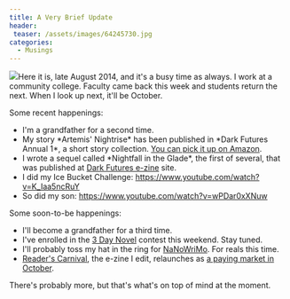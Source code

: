 ```yaml
---
title: A Very Brief Update
header:
 teaser: /assets/images/64245730.jpg
categories:
  - Musings
---
```

<img src="https://douglangille.github.io/assets/images/64245730.jpg">Here it is, late August 2014, and it's a busy time as always. I work at a community college. Faculty came back this week and students return the next. When I look up next, it'll be October.

Some recent happenings:

<ul>
  <li>I'm a grandfather for a second time.</li>
  <li>My story *Artemis' Nightrise* has been published in *Dark Futures Annual 1*, a short story collection. <a href="http://www.amazon.com/Dark-Futures-Annual-Roy-Booth-ebook/dp/B00MKA1G4W">You can pick it up on Amazon</a>.</li>
  <li>I wrote a sequel called *Nightfall in the Glade*, the first of several, that was published at <a href="http://www.darkfuturesfiction.net/nightfall-in-the-glade">Dark Futures e-zine</a> site.</li>
  <li>I did my Ice Bucket Challenge:  
 <a href="https://www.youtube.com/watch?v=K_Iaa5ncRuY">https://www.youtube.com/watch?v=K_Iaa5ncRuY</a></li>
  <li>So did my son:  
 <a href="https://www.youtube.com/watch?v=wPDar0xXNuw">https://www.youtube.com/watch?v=wPDar0xXNuw</a></li>
</ul>

Some soon-to-be happenings:

<ul>
  <li>I'll become a grandfather for a third time.</li>
  <li>I've enrolled in the <a href="http://www.3daynovel.com">3 Day Novel</a> contest this weekend. Stay tuned.</li>
  <li>I'll probably toss my hat in the ring for <a href="http://nanowrimo.org">NaNoWriMo</a>. For reals this time.</li>
  <li><a href="http://readerscarnival.ca">Reader's Carnival</a>, the e-zine I edit, relaunches as <a href="http://www.writerscarnival.ca/writing-submissions-wanted">a paying market in October</a>.</li>
</ul>

There's probably more, but that's what's on top of mind at the moment.